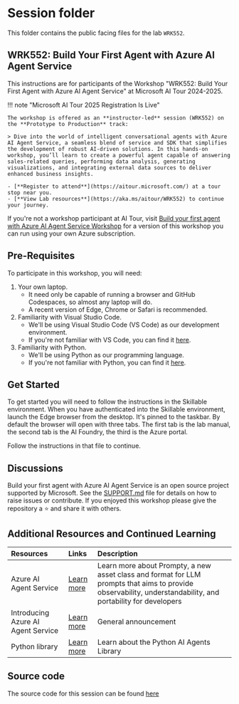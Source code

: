 # Session folder

This folder contains the public facing files for the lab `WRK552`.

## WRK552: Build Your First Agent with Azure AI Agent Service

This instructions are for participants of the Workshop "WRK552: Build Your First Agent with Azure AI Agent Service" at Microsoft AI Tour 2024-2025.

!!! note "Microsoft AI Tour 2025 Registration Is Live"

    The workshop is offered as an **instructor-led** session (WRK552) on the **Prototype to Production** track:

    > Dive into the world of intelligent conversational agents with Azure AI Agent Service, a seamless blend of service and SDK that simplifies the development of robust AI-driven solutions. In this hands-on workshop, you’ll learn to create a powerful agent capable of answering sales-related queries, performing data analysis, generating visualizations, and integrating external data sources to deliver enhanced business insights.

    - [**Register to attend**](https://aitour.microsoft.com/) at a tour stop near you.
    - [**View Lab resources**](https://aka.ms/aitour/WRK552) to continue your journey.

If you're not a workshop participant at AI Tour, visit [Build your first agent with Azure AI Agent Service Workshop](https://aka.ms/aitour/WRK552/repo) for a version of this workshop you can run using your own Azure subscription.

## Pre-Requisites

To participate in this workshop, you will need:

1. Your own laptop.
   * It need only be capable of running a browser and GitHub Codespaces, so almost any laptop will do.
   * A recent version of Edge, Chrome or Safari is recommended.
2. Familiarity with Visual Studio Code.
   * We'll be using Visual Studio Code (VS Code) as our development environment.
   * If you're not familiar with VS Code, you can find it [here](https://code.visualstudio.com/).
3. Familiarity with Python.
   * We'll be using Python as our programming language.
   * If you're not familiar with Python, you can find it [here](https://www.python.org/).

## Get Started

To get started you will need to follow the instructions in the Skillable environment. When you have authenticated into the Skillable environment, launch the Edge browser from the desktop. It's pinned to the taskbar. By default the browser will open with three tabs. The first tab is the lab manual, the second tab is the AI Foundry, the third is the Azure portal.

Follow the instructions in that file to continue.

## Discussions

Build your first agent with Azure AI Agent Service is an open source project supported by Microsoft. See the [SUPPORT.md](../SUPPORT.md) file for details on how to raise issues or contribute. If you enjoyed this workshop please give the repository a ⭐ and share it with others.

## Additional Resources and Continued Learning

| Resources          | Links                             | Description        |
|:-------------------|:----------------------------------|:-------------------|
| Azure AI Agent Service  | [Learn more](https://learn.microsoft.com/azure/ai-services/agents/) | Learn more about Prompty, a new asset class and format for LLM prompts that aims to provide observability, understandability, and portability for developers |
| Introducing Azure AI Agent Service | [Learn more](https://techcommunity.microsoft.com/blog/azure-ai-services-blog/introducing-azure-ai-agent-service/4298357) | General announcement |
| Python library | [Learn more](https://pypi.org/project/azure-ai-projects) | Learn about the Python AI Agents Library |

## Source code

The source code for this session can be found [here](https://aka.ms/aitour/WRK552/repo)
